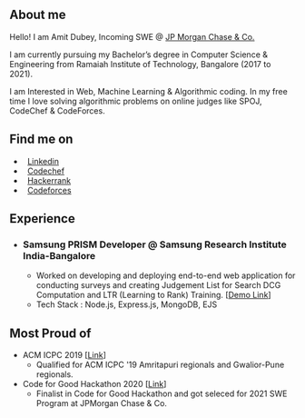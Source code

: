 ##  About me
Hello! I am Amit Dubey, Incoming SWE @ [JP Morgan Chase & Co.](https://www.linkedin.com/company/jpmorganchase/)

I am currently pursuing my Bachelor’s degree in Computer Science & Engineering from Ramaiah Institute of Technology, Bangalore (2017 to 2021).

I am Interested in Web, Machine Learning & Algorithmic coding. In my free time I love solving algorithmic problems on online judges like SPOJ, CodeChef & CodeForces.

##  Find me on

* &nbsp; [Linkedin](https://www.linkedin.com/in/amitdu6ey/)
* &nbsp; [Codechef](https://www.codechef.com/users/amitdu6ey)
* &nbsp; [Hackerrank](https://www.hackerrank.com/amitdu6ey)
* &nbsp; [Codeforces](https://codeforces.com/profile/amitdu6ey)

##  Experience

* ### Samsung PRISM Developer @ Samsung Research Institute India-Bangalore 
  * Worked on developing and deploying end-to-end web application for conducting surveys and creating Judgement List for Search DCG Computation and LTR (Learning to Rank) Training. [[Demo Link](http://prism-ndgc.herokuapp.com/)]
  * Tech Stack : Node.js, Express.js, MongoDB, EJS
   
##  Most Proud of
 * ACM ICPC 2019 [[Link](https://www.codechef.com/public/rankings/ICPCIN19)]
    * Qualified for ACM ICPC '19 Amritapuri regionals and Gwalior-Pune regionals.
 * Code for Good Hackathon 2020 [[Link]()]
    * Finalist in Code for Good Hackathon and got seleced for 2021 SWE Program at JPMorgan Chase & Co.
